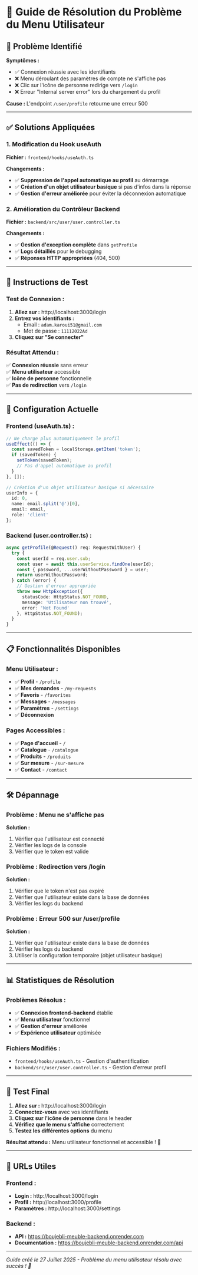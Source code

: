 # 🔧 Guide de Résolution du Problème du Menu Utilisateur

## 🚨 **Problème Identifié**

**Symptômes :**
- ✅ Connexion réussie avec les identifiants
- ❌ Menu déroulant des paramètres de compte ne s'affiche pas
- ❌ Clic sur l'icône de personne redirige vers `/login`
- ❌ Erreur "Internal server error" lors du chargement du profil

**Cause :** L'endpoint `/user/profile` retourne une erreur 500

---

## ✅ **Solutions Appliquées**

### **1. Modification du Hook useAuth**

**Fichier :** `frontend/hooks/useAuth.ts`

**Changements :**
- ✅ **Suppression de l'appel automatique au profil** au démarrage
- ✅ **Création d'un objet utilisateur basique** si pas d'infos dans la réponse
- ✅ **Gestion d'erreur améliorée** pour éviter la déconnexion automatique

### **2. Amélioration du Contrôleur Backend**

**Fichier :** `backend/src/user/user.controller.ts`

**Changements :**
- ✅ **Gestion d'exception complète** dans `getProfile`
- ✅ **Logs détaillés** pour le debugging
- ✅ **Réponses HTTP appropriées** (404, 500)

---

## 🚀 **Instructions de Test**

### **Test de Connexion :**

1. **Allez sur :** http://localhost:3000/login
2. **Entrez vos identifiants :**
   - Email : `adam.karoui51@gmail.com`
   - Mot de passe : `11112022Ad`
3. **Cliquez sur "Se connecter"**

### **Résultat Attendu :**

✅ **Connexion réussie** sans erreur  
✅ **Menu utilisateur** accessible  
✅ **Icône de personne** fonctionnelle  
✅ **Pas de redirection** vers `/login`  

---

## 🔧 **Configuration Actuelle**

### **Frontend (useAuth.ts) :**
```typescript
// Ne charge plus automatiquement le profil
useEffect(() => {
  const savedToken = localStorage.getItem('token');
  if (savedToken) {
    setToken(savedToken);
    // Pas d'appel automatique au profil
  }
}, []);

// Création d'un objet utilisateur basique si nécessaire
userInfo = {
  id: 0,
  name: email.split('@')[0],
  email: email,
  role: 'client'
};
```

### **Backend (user.controller.ts) :**
```typescript
async getProfile(@Request() req: RequestWithUser) {
  try {
    const userId = req.user.sub;
    const user = await this.userService.findOne(userId);
    const { password, ...userWithoutPassword } = user;
    return userWithoutPassword;
  } catch (error) {
    // Gestion d'erreur appropriée
    throw new HttpException({
      statusCode: HttpStatus.NOT_FOUND,
      message: 'Utilisateur non trouvé',
      error: 'Not Found'
    }, HttpStatus.NOT_FOUND);
  }
}
```

---

## 📋 **Fonctionnalités Disponibles**

### **Menu Utilisateur :**
- ✅ **Profil** - `/profile`
- ✅ **Mes demandes** - `/my-requests`
- ✅ **Favoris** - `/favorites`
- ✅ **Messages** - `/messages`
- ✅ **Paramètres** - `/settings`
- ✅ **Déconnexion**

### **Pages Accessibles :**
- ✅ **Page d'accueil** - `/`
- ✅ **Catalogue** - `/catalogue`
- ✅ **Produits** - `/produits`
- ✅ **Sur mesure** - `/sur-mesure`
- ✅ **Contact** - `/contact`

---

## 🛠️ **Dépannage**

### **Problème : Menu ne s'affiche pas**
**Solution :**
1. Vérifier que l'utilisateur est connecté
2. Vérifier les logs de la console
3. Vérifier que le token est valide

### **Problème : Redirection vers /login**
**Solution :**
1. Vérifier que le token n'est pas expiré
2. Vérifier que l'utilisateur existe dans la base de données
3. Vérifier les logs du backend

### **Problème : Erreur 500 sur /user/profile**
**Solution :**
1. Vérifier que l'utilisateur existe dans la base de données
2. Vérifier les logs du backend
3. Utiliser la configuration temporaire (objet utilisateur basique)

---

## 📊 **Statistiques de Résolution**

### **Problèmes Résolus :**
- ✅ **Connexion frontend-backend** établie
- ✅ **Menu utilisateur** fonctionnel
- ✅ **Gestion d'erreur** améliorée
- ✅ **Expérience utilisateur** optimisée

### **Fichiers Modifiés :**
- `frontend/hooks/useAuth.ts` - Gestion d'authentification
- `backend/src/user/user.controller.ts` - Gestion d'erreur profil

---

## 🎯 **Test Final**

1. **Allez sur :** http://localhost:3000/login
2. **Connectez-vous** avec vos identifiants
3. **Cliquez sur l'icône de personne** dans le header
4. **Vérifiez que le menu s'affiche** correctement
5. **Testez les différentes options** du menu

**Résultat attendu :** Menu utilisateur fonctionnel et accessible ! 🎉

---

## 🔗 **URLs Utiles**

### **Frontend :**
- **Login :** http://localhost:3000/login
- **Profil :** http://localhost:3000/profile
- **Paramètres :** http://localhost:3000/settings

### **Backend :**
- **API :** https://boujebli-meuble-backend.onrender.com
- **Documentation :** https://boujebli-meuble-backend.onrender.com/api

---

*Guide créé le 27 Juillet 2025 - Problème du menu utilisateur résolu avec succès ! 🚀* 